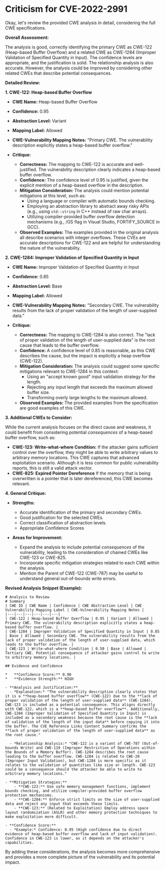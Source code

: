 # Criticism for CVE-2022-2991

Okay, let's review the provided CWE analysis in detail, considering the full CWE specifications.

**Overall Assessment:**

The analysis is good, correctly identifying the primary CWE as CWE-122 (Heap-based Buffer Overflow) and a related CWE as CWE-1284 (Improper Validation of Specified Quantity in Input). The confidence levels are appropriate, and the justification is solid. The relationship analysis is also accurate.  However, the analysis could be improved by considering other related CWEs that describe potential consequences.

**Detailed Review:**

**1. CWE-122: Heap-based Buffer Overflow**

*   **CWE Name:** Heap-based Buffer Overflow
*   **Confidence:** 0.95
*   **Abstraction Level:** Variant
*   **Mapping Label:** Allowed
*   **CWE-Vulnerability Mapping Notes:** "Primary CWE. The vulnerability description explicitly states a heap-based buffer overflow."

*   **Critique:**

    *   **Correctness:** The mapping to CWE-122 is accurate and well-justified. The vulnerability description clearly indicates a heap-based buffer overflow.
    *   **Confidence:** The confidence level of 0.95 is justified, given the explicit mention of a heap-based overflow in the description.
    *   **Mitigation Consideration:** The analysis could mention potential mitigations at this level, such as:
        *   Using a language or compiler with automatic bounds checking.
        *   Employing an abstraction library to abstract away risky APIs (e.g., using `std::string` in C++ instead of raw char arrays).
        *   Utilizing compiler-provided buffer overflow detection mechanisms (e.g., /GS flag in Visual Studio, FORTIFY_SOURCE in GCC).
    *   **Observed Examples:** The examples provided in the original analysis all describe scenarios with integer overflows. These CVEs are accurate descriptions for CWE-122 and are helpful for understanding the nature of the vulnerability.

**2. CWE-1284: Improper Validation of Specified Quantity in Input**

*   **CWE Name:** Improper Validation of Specified Quantity in Input
*   **Confidence:** 0.85
*   **Abstraction Level:** Base
*   **Mapping Label:** Allowed
*   **CWE-Vulnerability Mapping Notes:** "Secondary CWE. The vulnerability results from the lack of proper validation of the length of user-supplied data."

*   **Critique:**

    *   **Correctness:** The mapping to CWE-1284 is also correct. The "lack of proper validation of the length of user-supplied data" is the root cause that leads to the buffer overflow.
    *   **Confidence:** A confidence level of 0.85 is reasonable, as this CWE describes the cause, but the impact is explicitly a heap overflow (CWE-122).
    *   **Mitigation Consideration:** The analysis could suggest some specific mitigations relevant to CWE-1284 in this context:
        *   Using an "accept known good" input validation strategy for the length.
        *   Rejecting any input length that exceeds the maximum allowed buffer size.
        *   Transforming overly large lengths to the maximum allowed.
    *   **Observed Examples:** The provided examples from the specification are good examples of this CWE.

**3. Additional CWEs to Consider:**

While the current analysis focuses on the direct cause and weakness, it could benefit from considering potential *consequences* of a heap-based buffer overflow, such as:

*   **CWE-123: Write-what-where Condition:** If the attacker gains sufficient control over the overflow, they might be able to write arbitrary values to arbitrary memory locations.  This CWE captures that advanced exploitation scenario. Although it is less common for public vulnerability reports, this is still a valid attack vector.
*   **CWE-825: Expired Pointer Dereference** If the memory that is being overwritten is a pointer that is later dereferenced, this CWE becomes relevant.

**4. General Critique:**

*   **Strengths:**

    *   Accurate identification of the primary and secondary CWEs.
    *   Good justification for the selected CWEs.
    *   Correct classification of abstraction levels.
    *   Appropriate Confidence Scores

*   **Areas for Improvement:**

    *   Expand the analysis to include potential *consequences* of the vulnerability, leading to the consideration of chained CWEs like CWE-123 or CWE-825.
    *   Incorporate specific mitigation strategies related to each CWE within the analysis.
    *   Mention the Parent of CWE-122 (CWE-787) may be useful to understand general out-of-bounds write errors.

**Revised Analysis Snippet (Example):**

```
# Analysis to Review
# Summary
| CWE ID | CWE Name | Confidence | CWE Abstraction Level | CWE Vulnerability Mapping Label | CWE-Vulnerability Mapping Notes |
|---|---|---|---|---|---|
| CWE-122 | Heap-based Buffer Overflow | 0.95 | Variant | Allowed | Primary CWE. The vulnerability description explicitly states a heap-based buffer overflow. |
| CWE-1284 | Improper Validation of Specified Quantity in Input | 0.85 | Base | Allowed | Secondary CWE. The vulnerability results from the lack of proper validation of the length of user-supplied data, which leads to the buffer overflow. |
| CWE-123 | Write-what-where Condition | 0.50 | Base | Allowed | Tertiary CWE. Potential consequence if attacker gains control to write to arbitrary memory locations. |

## Evidence and Confidence

*   **Confidence Score:** 0.90
*   **Evidence Strength:** HIGH

- **Analysis and Justification:**
  - *Explanation:* "The vulnerability description clearly states that it is a **heap-based buffer overflow** (CWE-122) due to the **lack of proper validation of the length of user-supplied data** (CWE-1284).  CWE-123 is included as a potential consequence. This aligns directly with CWE-122, which is a **heap-based buffer overflow**. Additionally, CWE-1284 (Improper Validation of Specified Quantity in Input) is included as a secondary weakness because the root cause is the **lack of validation of the length of the input data** before copying it into the buffer. The CVE Reference Links Content Summary confirms the **lack of proper validation of the length of user-supplied data** as the root cause."

  - *Relationship Analysis:* "CWE-122 is a variant of CWE-787 (Out-of-bounds Write) and CWE-119 (Improper Restriction of Operations within the Bounds of a Memory Buffer). CWE-1284 describes the root cause leading to the buffer overflow. CWE-1284 is related to CWE-20 (Improper Input Validation), but CWE-1284 is more specific as it relates to the validation of quantities like size or length. CWE-123 could be a consequence should the attacker be able to write to arbitrary memory locations."

- **Mitigation Strategies:**
    - **CWE-122:** Use safe memory management functions, implement bounds checking, and utilize compiler-provided buffer overflow protection mechanisms.
    - **CWE-1284:** Enforce strict limits on the size of user-supplied data and reject any input that exceeds these limits.
    - **CWE-123:** (Related to Exploitation) Employ address space layout randomization (ASLR) and other memory protection techniques to make exploitation more difficult.

- **Confidence Score:**
  - *Example:* Confidence: 0.95 (High confidence due to direct evidence of heap-based buffer overflow and lack of input validation).  Confidence in CWE-123 is lower, as it depends on the attacker's capabilities.
```

By adding these considerations, the analysis becomes more comprehensive and provides a more complete picture of the vulnerability and its potential impact.